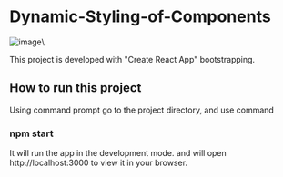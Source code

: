 # Dynamic-Styling-of-Components
![image](https://github.com/shikari902/Dynamic-Styling-of-Components/assets/121078997/87a8f3aa-4f52-4860-93d3-146cf8d3c5ad)\

This project is developed with "Create React App" bootstrapping.

## How to run this project

Using command prompt go to the project directory, and use command

### npm start

It will run the app in the development mode. and will open http://localhost:3000 to view it in your browser.

